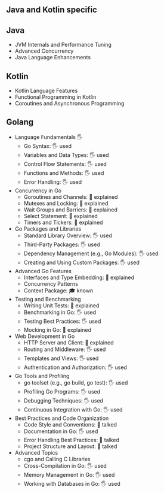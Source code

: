 ## Java and Kotlin specific

## Java
- JVM Internals and Performance Tuning
- Advanced Concurrency
- Java Language Enhancements
## Kotlin
- Kotlin Language Features
- Functional Programming in Kotlin
- Coroutines and Asynchronous Programming
## Golang
- Language Fundamentals 🖐️
  - Go Syntax: 🖐️ used
  - Variables and Data Types: 🖐️ used
  - Control Flow Statements: 🖐️ used
  - Functions and Methods: 🖐️ used
  - Error Handling: 🖐️ used
- Concurrency in Go
  - Goroutines and Channels: 🙋 explained
  - Mutexes and Locking: 🙋 explained
  - Wait Groups and Barriers: 🙋 explained
  - Select Statement: 🙋 explained
  - Timers and Tickers: 🙋 explained
- Go Packages and Libraries
  - Standard Library Overview: 🖐️ used
  - Third-Party Packages: 🖐️ used
  - Dependency Management (e.g., Go Modules): 🖐️ used
  - Creating and Using Custom Packages: 🖐️ used
- Advanced Go Features
  - Interfaces and Type Embedding: 🙋 explained
  - Concurrency Patterns
  - Context Package: 🎓 known
- Testing and Benchmarking
  - Writing Unit Tests: 🙋 explained
  - Benchmarking in Go: 🖐️ used
  - Testing Best Practices: 🖐️ used
  - Mocking in Go: 🙋 explained
- Web Development in Go
  - HTTP Server and Client: 🙋 explained
  - Routing and Middleware: 🖐️ used
  - Templates and Views: 🖐️ used
  - Authentication and Authorization: 🖐️ used
- Go Tools and Profiling
  - go toolset (e.g., go build, go test): 🖐️ used
  - Profiling Go Programs: 🖐️ used
  - Debugging Techniques: 🖐️ used
  - Continuous Integration with Go: 🖐️ used
- Best Practices and Code Organization
  - Code Style and Conventions: 📢 talked
  - Documentation in Go: 🖐️ used
  - Error Handling Best Practices: 📢 talked
  - Project Structure and Layout: 📢 talked
- Advanced Topics
  - cgo and Calling C Libraries
  - Cross-Compilation in Go: 🖐️ used
  - Memory Management in Go: 🖐️ used
  - Working with Databases in Go: 🖐️ used
